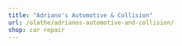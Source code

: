 ```yaml
---
title: "Adriano's Automotive & Collision"
url: /olathe/adrianos-automotive-and-collision/
shop: car repair
---
```

